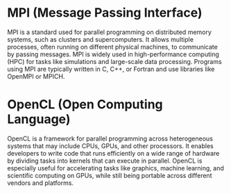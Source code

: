 # MPI (Message Passing Interface) 
MPI is a standard used for parallel programming on distributed memory systems, such as clusters and supercomputers. It allows multiple processes, often running on different physical machines, to communicate by passing messages. MPI is widely used in high-performance computing (HPC) for tasks like simulations and large-scale data processing. Programs using MPI are typically written in C, C++, or Fortran and use libraries like OpenMPI or MPICH.

# OpenCL (Open Computing Language) 
OpenCL is a framework for parallel programming across heterogeneous systems that may include CPUs, GPUs, and other processors. It enables developers to write code that runs efficiently on a wide range of hardware by dividing tasks into kernels that can execute in parallel. OpenCL is especially useful for accelerating tasks like graphics, machine learning, and scientific computing on GPUs, while still being portable across different vendors and platforms.
